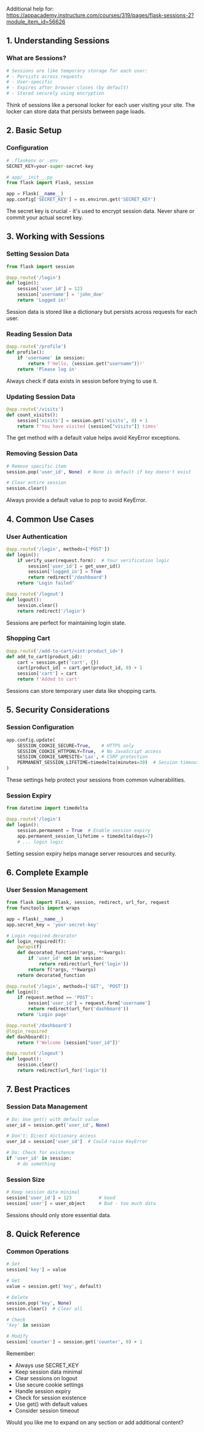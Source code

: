 Additional help for: https://appacademy.instructure.com/courses/319/pages/flask-sessions-2?module_item_id=56626

## 1. Understanding Sessions

### What are Sessions?
```python
# Sessions are like temporary storage for each user:
# - Persists across requests
# - User-specific
# - Expires after browser closes (by default)
# - Stored securely using encryption
```
Think of sessions like a personal locker for each user visiting your site. The locker can store data that persists between page loads.

## 2. Basic Setup

### Configuration
```python
# .flaskenv or .env
SECRET_KEY=your-super-secret-key

# app/__init__.py
from flask import Flask, session

app = Flask(__name__)
app.config['SECRET_KEY'] = os.environ.get('SECRET_KEY')
```
The secret key is crucial - it's used to encrypt session data. Never share or commit your actual secret key.

## 3. Working with Sessions

### Setting Session Data
```python
from flask import session

@app.route('/login')
def login():
    session['user_id'] = 123
    session['username'] = 'john_doe'
    return 'Logged in!'
```
Session data is stored like a dictionary but persists across requests for each user.

### Reading Session Data
```python
@app.route('/profile')
def profile():
    if 'username' in session:
        return f'Hello, {session.get("username")}!'
    return 'Please log in'
```
Always check if data exists in session before trying to use it.

### Updating Session Data
```python
@app.route('/visits')
def count_visits():
    session['visits'] = session.get('visits', 0) + 1
    return f'You have visited {session["visits"]} times'
```
The get method with a default value helps avoid KeyError exceptions.

### Removing Session Data
```python
# Remove specific item
session.pop('user_id', None)  # None is default if key doesn't exist

# Clear entire session
session.clear()
```
Always provide a default value to pop to avoid KeyError.

## 4. Common Use Cases

### User Authentication
```python
@app.route('/login', methods=['POST'])
def login():
    if verify_user(request.form):  # Your verification logic
        session['user_id'] = get_user_id()
        session['logged_in'] = True
        return redirect('/dashboard')
    return 'Login failed'

@app.route('/logout')
def logout():
    session.clear()
    return redirect('/login')
```
Sessions are perfect for maintaining login state.

### Shopping Cart
```python
@app.route('/add-to-cart/<int:product_id>')
def add_to_cart(product_id):
    cart = session.get('cart', {})
    cart[product_id] = cart.get(product_id, 0) + 1
    session['cart'] = cart
    return f'Added to cart'
```
Sessions can store temporary user data like shopping carts.

## 5. Security Considerations

### Session Configuration
```python
app.config.update(
    SESSION_COOKIE_SECURE=True,    # HTTPS only
    SESSION_COOKIE_HTTPONLY=True,  # No JavaScript access
    SESSION_COOKIE_SAMESITE='Lax', # CSRF protection
    PERMANENT_SESSION_LIFETIME=timedelta(minutes=30)  # Session timeout
)
```
These settings help protect your sessions from common vulnerabilities.

### Session Expiry
```python
from datetime import timedelta

@app.route('/login')
def login():
    session.permanent = True  # Enable session expiry
    app.permanent_session_lifetime = timedelta(days=7)
    # ... login logic
```
Setting session expiry helps manage server resources and security.

## 6. Complete Example

### User Session Management
```python
from flask import Flask, session, redirect, url_for, request
from functools import wraps

app = Flask(__name__)
app.secret_key = 'your-secret-key'

# Login required decorator
def login_required(f):
    @wraps(f)
    def decorated_function(*args, **kwargs):
        if 'user_id' not in session:
            return redirect(url_for('login'))
        return f(*args, **kwargs)
    return decorated_function

@app.route('/login', methods=['GET', 'POST'])
def login():
    if request.method == 'POST':
        session['user_id'] = request.form['username']
        return redirect(url_for('dashboard'))
    return 'Login page'

@app.route('/dashboard')
@login_required
def dashboard():
    return f'Welcome {session["user_id"]}'

@app.route('/logout')
def logout():
    session.clear()
    return redirect(url_for('login'))
```

## 7. Best Practices

### Session Data Management
```python
# Do: Use get() with default value
user_id = session.get('user_id', None)

# Don't: Direct dictionary access
user_id = session['user_id']  # Could raise KeyError

# Do: Check for existence
if 'user_id' in session:
    # do something
```

### Session Size
```python
# Keep session data minimal
session['user_id'] = 123          # Good
session['user'] = user_object     # Bad - too much data
```
Sessions should only store essential data.

## 8. Quick Reference

### Common Operations
```python
# Set
session['key'] = value

# Get
value = session.get('key', default)

# Delete
session.pop('key', None)
session.clear()  # Clear all

# Check
'key' in session

# Modify
session['counter'] = session.get('counter', 0) + 1
```

Remember:
- Always use SECRET_KEY
- Keep session data minimal
- Clear sessions on logout
- Use secure cookie settings
- Handle session expiry
- Check for session existence
- Use get() with default values
- Consider session timeout

Would you like me to expand on any section or add additional content?